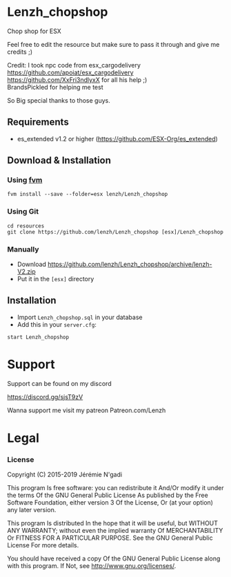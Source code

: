 # Lenzh_chopshop
Chop shop for ESX


Feel free to edit the resource but make sure to pass it through and give me credits ;)  

Credit:
I took npc code from esx_cargodelivery  
https://github.com/apoiat/esx_cargodelivery  
https://github.com/XxFri3ndlyxX for all his help ;)  
BrandsPickled for helping me test

So Big special thanks to those guys.  

## Requirements
- es_extended v1.2 or higher (https://github.com/ESX-Org/es_extended)


## Download & Installation

### Using [fvm](https://github.com/qlaffont/fvm-installer)
```
fvm install --save --folder=esx lenzh/Lenzh_chopshop
```

### Using Git
```
cd resources
git clone https://github.com/lenzh/Lenzh_chopshop [esx]/Lenzh_chopshop
```

### Manually
- Download https://github.com/lenzh/Lenzh_chopshop/archive/lenzh-V2.zip
- Put it in the `[esx]` directory

## Installation
- Import `Lenzh_chopshop.sql` in your database
- Add this in your `server.cfg`:

```
start Lenzh_chopshop
```


# Support
Support can be found on my discord

https://discord.gg/sjsT9zV

Wanna support me visit my patreon
Patreon.com/Lenzh
# Legal
### License

Copyright (C) 2015-2019 Jérémie N'gadi

This program Is free software: you can redistribute it And/Or modify it under the terms Of the GNU General Public License As published by the Free Software Foundation, either version 3 Of the License, Or (at your option) any later version.

This program Is distributed In the hope that it will be useful, but WITHOUT ANY WARRANTY; without even the implied warranty Of MERCHANTABILITY Or FITNESS FOR A PARTICULAR PURPOSE. See the GNU General Public License For more details.

You should have received a copy Of the GNU General Public License along with this program. If Not, see http://www.gnu.org/licenses/.

